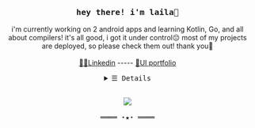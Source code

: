 <h3 align="center"><samp>hey there! i'm laila🌸</samp></h3>
</p>
<p align="center">
i'm currently working on 2 android apps and learning Kotlin, Go, and all about compilers! it's all good, i got it under control😔 most of my projects are deployed, so please check them out! thank you🌿
  <br><br>
  <a href="https://www.linkedin.com/in/laila-chammaa/">👩‍🏫Linkedin</a> ----- <a href="https://laila_chammaa.artstation.com/">🎨UI portfolio</a>
</p>
<details align="center">
   <summary> <samp>&#9776; Details</samp></summary>
   <p align="center">
     <br>
     <a href="https://github.com/laila-chammaa?tab=repositories&language=javascript" target="_blank"><img alt="Javascript" src="https://img.shields.io/badge/-Javascript-f1e05a?style=flat-square&logo=Javascript&logoColor=white"></a>
      <a href="https://github.com/laila-chammaa?tab=repositories&language=python" target="_blank"><img alt="Python" src="https://img.shields.io/badge/-Python-3572A5?style=flat-square&logo=Python&logoColor=white"></a>
      <a href="https://github.com/laila-chammaa?tab=repositories&language=java" target="_blank"><img alt="Java" src="https://img.shields.io/badge/-Java-b07219?style=flat-square&logo=Java&logoColor=white"></a>
      <a href="https://github.com/laila-chammaa?tab=repositories&language=html" target="_blank"><img alt="HTML" src="https://img.shields.io/badge/-HTML-E34F26?style=flat-square&logo=HTML5&logoColor=white"></a>
     
  </p>
  <img src="https://github-readme-stats.vercel.app/api/top-langs?username=laila-chammaa&layout=compact&theme=outrun"></img>
</details>
<br>
<samp>
  <p align="center">
    <img src="https://github-readme-stats.vercel.app/api?username=laila-chammaa&show_icons=true&theme=outrun"></img>
    <br><br>
    ════ ⋆★⋆ ════<br>
  </p>
</samp>

